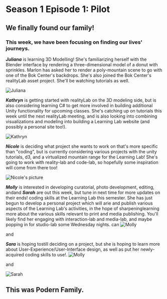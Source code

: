 # Season 1 Episode 1: Pilot

## We finally found our family!

### This week, we have been focusing on finding our lives' journeys.


***Juliana*** is learning 3D Modelling! She's familiarizing herself with the Blender interface by rendering a three-dimensional model of a donut with sprinkles. Marlon has asked her to render a poly-mountain scene to go with one of the Bok Center's backdrops. She's also joined the Bok Center's realityLab asset project. She'll be watching tutorials as well.

![Juliana](https://files.slack.com/files-pri/T0HTW3H0V-FNE1429V0/5d4b7086-2.jpg?pub_secret=cbb7fc5509)

***Kathryn*** is getting started with realityLab on the 3D modeling side, but is also considering learning C# to get more involved in building additional Unity functionality for upcoming classes. She's catching up on tutorials this week until the next realityLab meeting, and is also looking into combining visualizations and modeling into building a Learning Lab website (and possibly a personal site too!).

![Kathryn](https://files.slack.com/files-pri/T0HTW3H0V-FND87ATJ7/5d4b7209.jpg?pub_secret=887808b93f)


***Nicole*** is deciding what project she wants to work on that's more specific than "coding", but is currently considering various projects with the unity tutorials, d3, and a virtualized mountain range for the Learning Lab! She's going to work with reality-lab and code-lab, so hopefully some inspiration will come from there too!

![Nicole's picture](https://files.slack.com/files-pri/T0HTW3H0V-FNSHXDFF1/5d4b7113.jpg?pub_secret=2931059e8f)


***Molly*** is interested in developing curatorial, photo development, editing, andand ***Sarah*** are out this week, but tune in next time for more updates on their ends!
 coding skills at the Learning Lab this semester. She has just begun to develop a personal project which will arie and publish various aspects of the Learning Lab's activities, in the hope of sharpeninglearning more about the various skills relevant to print and media publishing.  You'll likely find her engaging with interaction-lab and media-lab, and maybe popping in for studio-lab some Wednesday nights.
 can
![Molly](https://files.slack.com/files-pri/T0HTW3H0V-FNE13CGKU/5d4b7244.jpg?pub_secret=ac699b84f3)

and

***Sara*** is hoping tostill deciding on a project, but she is hoping to learn more about User-Experience/User-Interface design, as well as put her newly-acquired coding skills to use!. 
![Molly](https://files.slack.com/files-pri/T0HTW3H0V-FNE13CGKU/5d4b7244.jpg?pub_secret=ac699b84f3)

and

![Sarah](https://files.slack.com/files-pri/T0HTW3H0V-FNQN81L69/5d4b6909.jpg?pub_secret=f826907d7d)



## This was Podern Family.




<!--stackedit_data:
eyJoaXN0b3J5IjpbNTg3NDY4MjQwXX0=
-->